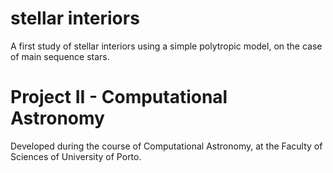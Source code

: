 # stellar interiors
A first study of stellar interiors using a simple polytropic model, on the case of main sequence stars.
# Project II - Computational Astronomy 
Developed during the course of Computational Astronomy, at the Faculty of Sciences of University of Porto.

